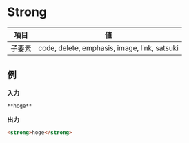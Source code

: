 # Strong

| 項目   | 値                                           |
| ------ | -------------------------------------------- |
| 子要素 | code, delete, emphasis, image, link, satsuki |

## 例

**入力**

```
**hoge**
```

**出力**

```html
<strong>hoge</strong>
```
